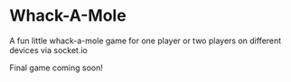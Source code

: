 # Whack-A-Mole

A fun little whack-a-mole game for one player or two players
on different devices via socket.io

Final game coming soon!